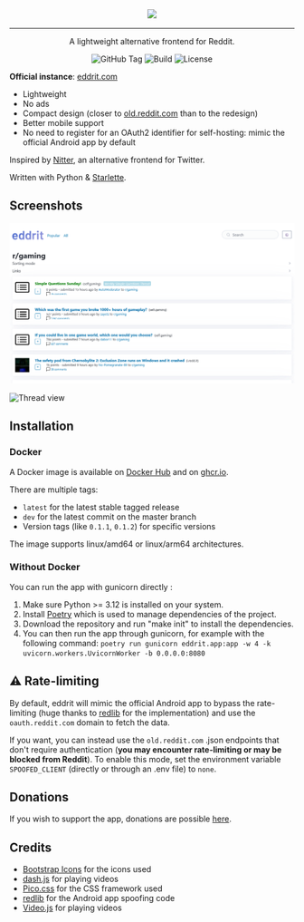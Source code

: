 <div align="center">

<image src="static/images/logo.svg" height="80">

<hr>

A lightweight alternative frontend for Reddit.

![GitHub Tag](https://img.shields.io/github/v/tag/corenting/eddrit)
![Build](https://img.shields.io/github/actions/workflow/status/corenting/eddrit/ci.yml?branch=master)
![License](https://img.shields.io/github/license/corenting/eddrit)

</div>

**Official instance**: [eddrit.com](https://eddrit.com)

- Lightweight
- No ads
- Compact design (closer to [old.reddit.com](https://old.reddit.com) than to the redesign)
- Better mobile support
- No need to register for an OAuth2 identifier for self-hosting: mimic the official Android app by default


Inspired by [Nitter](https://github.com/zedeus/nitter), an alternative frontend for Twitter.

Written with Python & [Starlette](https://www.starlette.io/).

## Screenshots

![Subreddit view](https://raw.githubusercontent.com/corenting/eddrit/master/doc/screenshots/subreddit.png)

![Thread view](https://raw.githubusercontent.com/corenting/eddrit/master/doc/screenshots/thread.png)

## Installation

### Docker

A Docker image is available on [Docker Hub](https://hub.docker.com/r/corentingarcia/eddrit) and on [ghcr.io](https://github.com/corenting/eddrit/pkgs/container/eddrit).

There are multiple tags:
- `latest` for the latest stable tagged release
- `dev` for the latest commit on the master branch
- Version tags (like `0.1.1`, `0.1.2`) for specific versions

The image supports linux/amd64 or linux/arm64 architectures.

### Without Docker

You can run the app with gunicorn directly :
1. Make sure Python >= 3.12 is installed on your system.
2. Install [Poetry](https://python-poetry.org/) which is used to manage dependencies of the project.
3. Download the repository and run "make init" to install the dependencies.
4. You can then run the app through gunicorn, for example with the following command: `poetry run gunicorn eddrit.app:app -w 4 -k uvicorn.workers.UvicornWorker -b 0.0.0.0:8080`

## ⚠️ Rate-limiting

By default, eddrit will mimic the official Android app to bypass the rate-limiting (huge thanks to [redlib](https://github.com/redlib-org/redlib) for the implementation) and use the `oauth.reddit.com` domain to fetch the data.

If you want, you can instead use the `old.reddit.com` .json endpoints that don't require authentication (**you may encounter rate-limiting or may be blocked from Reddit**). To enable this mode, set the environment variable `SPOOFED_CLIENT` (directly or through an .env file) to `none`.

## Donations

If you wish to support the app, donations are possible [here](https://corenting.fr/donate).

## Credits

- [Bootstrap Icons](https://icons.getbootstrap.com/) for the icons used
- [dash.js](https://github.com/Dash-Industry-Forum/dash.js) for playing videos
- [Pico.css](https://picocss.com/) for the CSS framework used
- [redlib](https://github.com/redlib-org/redlib) for the Android app spoofing code
- [Video.js](https://videojs.com/) for playing videos
